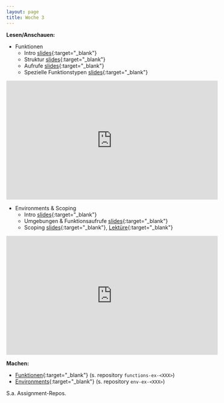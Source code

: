 ```yaml
---
layout: page
title: Woche 3 
---
```



**Lesen/Anschauen:**

- Funktionen
  - Intro [slides](slides/functions-intro.html){:target="_blank"}
  - Struktur [slides](slides/functions-structure.html){:target="_blank"}
  - Aufrufe [slides](slides/functions-functioncalls.html){:target="_blank"}
  - Spezielle Funktionstypen [slides](slides/functions-specialfunctions.html){:target="_blank"}
<iframe width="560" height="315" src="https://www.youtube-nocookie.com/embed/videoseries?list=PLMyWaJl2LoXy_bGp39GNf9CkQr9kSV-tt" frameborder="0" allow="accelerometer; autoplay; encrypted-media; gyroscope; picture-in-picture" allowfullscreen></iframe>


- Environments & Scoping
  - Intro [slides](slides/environments-intro.html){:target="_blank"}
  - Umgebungen & Funktionsaufrufe [slides](slides/environments-functions-calls.html){:target="_blank"}
  - Scoping [slides](slides/environments-scoping.html){:target="_blank"}, [Lektüre](ex/env-scoping-reading-ex.html){:target="_blank"}  
<iframe width="560" height="315" src="https://www.youtube-nocookie.com/embed/videoseries?list=PLMyWaJl2LoXy7bRSglA2XlaCPb4ErRwyJ" frameborder="0" allow="accelerometer; autoplay; encrypted-media; gyroscope; picture-in-picture" allowfullscreen></iframe>
  
**Machen:**

- [Funktionen](ex/functions-ex.html){:target="_blank"} (s. repository `functions-ex-<XXX>`)
- [Environments](ex/env-ex.html){:target="_blank"} (s. repository `env-ex-<XXX>`)

S.a. Assignment-Repos.